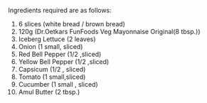 Ingredients required are as follows:

1. 6 slices  (white bread / brown bread)
2. 120g  (Dr.Oetkars FunFoods Veg Mayonnaise Original(8 tbsp.))
3. Iceberg Lettuce (2 leaves)
4. Onion (1 small, sliced)
5. Red Bell Pepper (1/2 ,sliced)
6. Yellow Bell Pepper (1/2 ,sliced)
7. Capsicum (1/2 , sliced)
8. Tomato (1 small,sliced)
9. Cucumber (1 small , sliced)
10. Amul Butter (2 tbsp.)